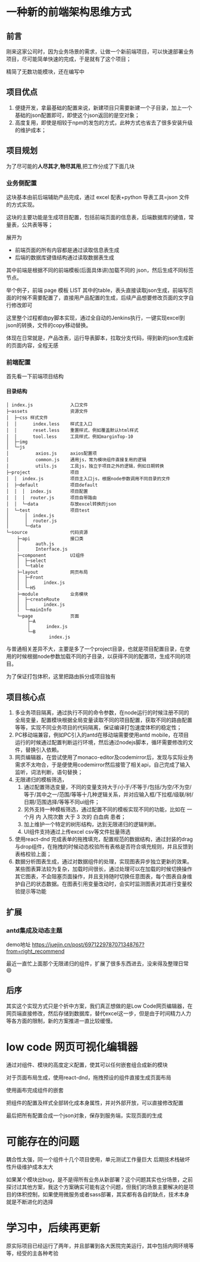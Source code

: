 # 一种新的前端架构思维方式

## 前言

刚来这家公司时，因为业务场景的需求，让做一个新前端项目，可以快速部署业务项目，尽可能简单快速的完成，于是就有了这个项目；

精简了无数功能模块，还在编写中

## 项目优点
1. 便捷开发，拿最基础的配置来说，新建项目只需要新建一个子目录，加上一个基础的json配置即可，即使这个json返回的是空对象；
2. 高度复用，即使是相较于npm的发包的方式，此种方式也省去了很多安装升级的维护成本；

## 项目规划

为了尽可能的**人尽其才,物尽其用**,把工作分成了下面几块

### 业务侧配置

这块基本由前后端辅助产品完成，通过 excel 配表+python 导表工具=json 文件的方式实现。

这块的主要功能是生成项目配置，包括前端页面的信息表，后端数据库的键值，常量表，公共表等等；

展开为

- 前端页面的所有内容都是通过读取信息表生成
- 后端的数据库键值结构通过读取数据表生成

其中前端是根据不同的前端模板(后面具体讲)加载不同的 json，然后生成不同标签节点。

举个例子，前端 page 模板 LIST 其中的table，表头直接读取json生成，前端写页面的时候不需要配置了，直接用产品配置的生成，后续产品想要修改页面的文字自行修改即可

这里整个过程都由py脚本实现，通过全自动的Jenkins执行，一键实现excel到json的转换，文件的copy移动替换。

体现在日常就是，产品改表，运行导表脚本，拉取分支代码，得到新的json生成新的页面内容，全程无感

### 前端配置

首先看一下前端项目结构

#### 目录结构

```
│ index.js              入口文件
├─assets                资源文件
│  ├─css 样式文件
│  │      index.less    样式主入口
│  │      reset.less    重置样式，例如覆盖默认html样式
│  │      tool.less     工具样式，例如marginTop-10 
│  ├─img
│  └─js 
│          axios.js     axios配置项
│          common.js    通用js，常为模块组件直接复用的逻辑
│          utils.js     工具js，独立于项目之外的逻辑，例如日期转换
├─project               项目
│  │  index.js          项目主入口js，根据node参数调用不同目录的文件
│  ├─default            项目default
│  │  │  index.js       项目配置
│  │  │  router.js      项目自带路由
│  │  └─data            存放excel转换的json
│  └─test               项目test
│      │  index.js
│      │  router.js
│      └─data
└─source                代码资源
    ├─api               接口类
    │      auth.js      
    │      Interface.js 
    ├─component         UI组件
    │  ├─select
    │  └─table
    ├─layout            网页布局
    │  ├─Front
    │  │      index.js
    │  └─H5
    ├─module            业务模块
    │  ├─createRoute
    │  │      index.js
    │  └─mainInfo
    └─page              页面
        ├─A
        │      index.js
        └─B
                index.js
```
与普通相关差异不大，主要是多了一个project目录，也就是项目配置目录，在使用的时候根据node参数加载不同的子目录，以获得不同的配置项，生成不同的项目。

为了保证打包体积，这里把路由拆分成项目独有

## 项目核心点
1. 多业务项目隔离，通过执行不同的命令参数，在node运行的时候注册不同的全局变量，配置模块根据全局变量读取不同的项目配置，获取不同的路由配置等等，实现不同业务项目的代码隔离，保证编译打包速度体积的稳定性；
2. PC移动端兼容，例如PC引入的antd在移动端需要使用antd mobile，在项目运行的时候通过配置判断运行环境，然后通过nodejs脚本，循环需要修改的文件，替换引入依赖。
3. 网页编辑器，在尝试使用了monaco-editor及codemirror后，发现与实际业务需求不太吻合，于是便使用codemirror然后接管了相关api，自己完成了输入监听，词法判断，语句替换；
4. 无限递归的模板筛选，
    1. 通过配置筛选变量，不同的变量支持大于/小于/不等于/包括/为空/不为空/等于/其中之一/范围/等等十几种逻辑关系，并对应输入框/下拉框/级联/树/日期/范围选择/等等不同ui组件；
    2. 另外支持一种模板筛选，通过配置不同的模板实现不同的功能，比如在 一个月 内 入院次数 大于 3 次的 白血病 患者；
    3. 加上维护一个特定的树形结构，达到无限递归的逻辑判断。
    4. UI组件支持通过上传excel csv等文件批量筛选
5. 使用react-dnd 完成表单的拖拽填充，配置规范的数据结构，通过封装的drag与drop组件，在拖拽的时候动态校验所有表格是否符合填充规则，并且反馈到表格校验上面；
6. 数据分析图表生成，通过对数据组件的处理，实现图表异步独立更新的效果。某些图表算法较为复杂，加载时间很长，通过处理可以在加载的时候切换操作其它图表，不会阻塞页面操作，并且支持随时切换任意图表，每个图表自身维护自己的状态数据。在图表引用变量改动时，会实时监测图表对其进行变量校验提示等功能

## 扩展
### antd集成及动态主题
demo地址 https://juejin.cn/post/6971229787071348767?from=right_recommend

最近一直忙上面那个无限递归的组件，扩展了很多东西进去，没来得及整理日常:smile:

## 后序
其实这个实现方式只是个折中方案，我们真正想做的是Low Code网页编辑器，在网页端直接修改，然后存储到数据库，替代excel这一步，但是由于时间精力人力等各方面的限制，新的方案推进一直比较缓慢。

# low code 网页可视化编辑器
通过对组件、模块的高度定义配置，使其可以任何嵌套组合成新的模块

对于页面布局生成，使用react-dnd，拖拽预设的组件直接生成页面布局

使用画布完成组件的嵌套

把组件的配置及样式全部转化成本身属性，并对外部开放，可以直接修改配置

最后把所有配置合成一个json对象，保存到服务端，实现页面的生成


# 可能存在的问题
耦合性太强，同一个组件十几个项目使用，单元测试工作量巨大
后期技术栈破坏性升级维护成本太大

如果某个模块出bug，是不是得所有业务从新部署？这个问题其实也分场景，之前探讨过其他方案，我这个方案确实可能有这个问题，但我们的场景主要解决的是项目的体积控制，如果使用微服务或者sass部署，其实都有各自的缺点，技术本身就是不断进化的选择

# 学习中，后续再更新
原实际项目已经运行了两年，并且部署到各大医院完美运行，其中包括内网环境等等，经受的主各种考验
